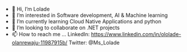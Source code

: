 - 👋 Hi, I’m Lolade
- 👀 I’m interested in Software development, AI & Machine learning
- 🌱 I’m currently learning Cloud Native Applications and python
- 💞️ I’m looking to collaborate on .NET projects
- 📫 How to reach me ... LinkedIn: https://www.linkedin.com/in/ololade-olanrewaju-11987915b/ Twitter: @Ms_Lolade

<!---
lolade-dev/lolade-dev is a ✨ special ✨ repository because its `README.md` (this file) appears on your GitHub profile.
You can click the Preview link to take a look at your changes.
--->
